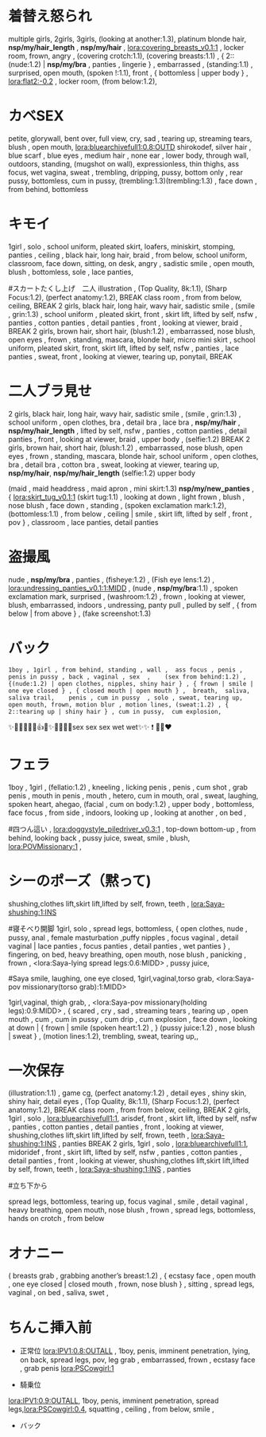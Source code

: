 # 着替え怒られ
multiple girls, 2girls, 3girls,   (looking at another:1.3),  platinum blonde hair,  __nsp/my/hair_length__ , __nsp/my/hair__ , <lora:covering_breasts_v0.1:1> , locker room,  frown,  angry ,  (covering crotch:1.1), (covering breasts:1.1)  ,  { 2::(nude:1.2) | __nsp/my/bra__ , panties ,  lingerie } , embarrassed , (standing:1.1) ,  surprised,  open mouth,  (spoken !:1.1),  front ,  { bottomless |  upper body } , <lora:flat2:-0.2> , locker room,  (from below:1.2), 

# カベSEX
petite, glorywall, bent over, full view,  cry, sad , tearing up,  streaming tears,  blush , open mouth,  <lora:bluearchivefull1:0.8:OUTD> shirokodef, silver hair , blue scarf ,  blue eyes , medium hair , none ear , lower body, through wall, outdoors, standing, (mugshot on wall), expressionless, thin thighs, ass focus, wet vagina, sweat , trembling, dripping, pussy, bottom only , rear pussy,  bottomless, cum in pussy,  (trembling:1.3)(trembling:1.3) , face down ,  from behind, bottomless

# キモイ
1girl , solo , school uniform,  pleated skirt,  loafers, miniskirt,  stomping, panties , ceiling ,  black hair,  long hair,  braid ,   from below,  school uniform,  classroom,  face down, sitting, on desk,  angry , sadistic smile , open mouth,  blush , bottomless,  sole ,  lace panties, 

#スカートたくし上げ　二人
 illustration  ,  (Top Quality, 8k:1.1), (Sharp Focus:1.2), (perfect anatomy:1.2),  BREAK
class room , from from below,  ceiling,  BREAK
2 girls, black hair, long hair, wavy hair,  sadistic smile , (smile ,  grin:1.3) , school uniform , pleated skirt, front , skirt lift,  lifted by self,  nsfw , panties , cotton panties , detail panties ,  front , looking at viewer,  braid , BREAK
2 girls, brown hair, short hair, (blush:1.2) , embarrassed,  nose blush,  open eyes , frown ,  standing, mascara,  blonde hair,  micro mini skirt , school uniform, pleated skirt, front,  skirt lift,  lifted by self,  nsfw , panties , lace panties , sweat, front , looking at viewer, tearing up, ponytail,  BREAK


# 二人ブラ見せ
2 girls, black hair, long hair, wavy hair,  sadistic smile , (smile ,  grin:1.3) , school uniform , open clothes,  bra , detail bra , lace bra , __nsp/my/hair__ , __nsp/my/hair_length__ ,  lifted by self,  nsfw , panties , cotton panties , detail panties ,  front , looking at viewer,  braid ,  upper body , (selfie:1.2)  BREAK
2 girls, brown hair, short hair, (blush:1.2) , embarrassed,  nose blush,  open eyes , frown ,  standing, mascara,  blonde hair,   school uniform , open clothes,   bra , detail bra , cotton bra , sweat,  looking at viewer, tearing up, __nsp/my/hair__,  __nsp/my/hair_length__  (selfie:1.2)  upper body

(maid , maid headdress , maid apron ,  mini skirt:1.3) __nsp/my/new_panties__ ,  { <lora:skirt_tug_v0.1:1>   (skirt tug:1.1) , looking at down , light frown , blush , nose blush ,  face down , standing , (spoken exclamation mark:1.2),  (bottomless:1.1) , from below , ceiling  | smile , skirt lift,  lifted by self , front  , pov  }  , classroom ,  lace panties,  detail panties 


# 盗撮風
nude , __nsp/my/bra__ , panties , (fisheye:1.2) , (Fish eye lens:1.2) ,  <lora:undressing_panties_v0.1:1:MIDD> , (nude , __nsp/my/bra__:1.1) , spoken exclamation mark,  surprised , (washroom:1.2)  , frown , looking at viewer, blush, embarrassed, indoors , undressing, panty pull , pulled by self , { from below | from above } ,  (fake screenshot:1.3)

# バック

    1boy , 1girl , from behind, standing , wall ,  ass focus , penis , penis in pussy , back , vaginal , sex  ,    (sex from behind:1.2) , {(nude:1.2) | open clothes, nipples, shiny hair } , { frown | smile | one eye closed } , { closed mouth | open mouth } ,  breath,  saliva,  saliva trail,    penis , cum in pussy  , solo , sweat, tearing up, open mouth, frown, motion blur , motion lines, (sweat:1.2) , { 2::tearing up | shiny hair } , cum in pussy,  cum explosion, 


✨🤟😁🤗😍😆👍🙌✨👩‍👩‍👦‍👦sex sex sex wet wet✨✨ ❗ 🙏😁❤	

# フェラ
1boy , 1girl ,  (fellatio:1.2) ,  kneeling , licking penis ,  penis , cum shot , grab penis , mouth in penis , mouth  , hetero,  cum in mouth,  oral , sweat, laughing,  spoken heart,  ahegao,  (facial , cum on body:1.2) , upper body , bottomless,  face focus , from side ,   indoors,  looking up , looking at another  ,  on bed , 


#四つん這い
, <lora:doggystyle_piledriver_v0.3:1> , top-down bottom-up ,  from behind, looking back , pussy juice,  sweat,  smile , blush,  <lora:POVMissionary:1> , 


# シーのポーズ（黙って)
shushing,clothes lift,skirt lift,lifted by self, frown, teeth ,  <lora:Saya-shushing:1:INS>

#寝そべり開脚
1girl, solo , spread legs, bottomless, { open clothes,  nude , pussy, anal , female masturbation ,puffy nipples , focus vaginal , detail vaginal  | lace panties , focus panties , detail panties , wet panties } , fingering, on bed,  heavy breathing, open mouth, nose blush , panicking , frown , <lora:Saya-lying spread legs:0.6:MIDD>  , pussy juice, 

#Saya
 smile, laughing,  one eye closed,  1girl,vaginal,torso grab, <lora:Saya-pov missionary(torso grab):1:MIDD>
 
 1girl,vaginal, thigh grab,   ,  <lora:Saya-pov missionary(holding legs):0.9:MIDD> ,  { scared ,  cry , sad , streaming tears , tearing up ,  open mouth , cum , cum in pussy , cum drip , cum explosion , face down , looking at down   |   { frown | smile (spoken heart:1.2) , }  (pussy juice:1.2) , nose blush |  sweat } , (motion lines:1.2),  trembling,  sweat, tearing up,, 



# 一次保存

(illustration:1.1) , game cg,   (perfect anatomy:1.2)  ,  detail eyes , shiny skin,  shiny hair,  detail eyes ,   (Top Quality, 8k:1.1), (Sharp Focus:1.2), (perfect anatomy:1.2),  BREAK
class room , from from below,  ceiling,  BREAK
2 girls, 1girl , solo , <lora:bluearchivefull1:1>, arisdef, front , skirt lift,  lifted by self,  nsfw , panties , cotton panties , detail panties ,  front , looking at viewer,  shushing,clothes lift,skirt lift,lifted by self, frown, teeth ,  <lora:Saya-shushing:1:INS> , panties   BREAK
2 girls, 1girl , solo , <lora:bluearchivefull1:1>, midoridef , front , skirt lift,  lifted by self,  nsfw , panties , cotton panties , detail panties ,  front , looking at viewer,  shushing,clothes lift,skirt lift,lifted by self, frown, teeth ,  <lora:Saya-shushing:1:INS> , panties 

#立ち下から

 spread legs, bottomless, tearing up, focus vaginal , smile , detail vaginal , heavy breathing, open mouth, nose blush , frown , spread legs, bottomless, hands on crotch , from below

 # オナニー

 ( breasts grab , grabbing another’s breast:1.2) , { ecstasy face ,  open mouth , one eye closed | closed mouth , frown, nose blush } , sitting , spread legs,  vaginal , on bed ,  saliva,  swet , 

 # ちんこ挿入前

- 正常位
 <lora:IPV1:0.8:OUTALL> , 1boy, penis, imminent penetration, lying, on back, spread legs, pov, leg grab , embarrassed,  frown ,  ecstasy face ,  grab penis   <lora:PSCowgirl:1>

- 騎乗位

 <lora:IPV1:0.9:OUTALL>, 1boy, penis, imminent penetration, spread legs,<lora:PSCowgirl:0.4>, squatting , ceiling , from below, smile , 

- バック